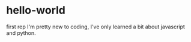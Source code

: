 # hello-world
first rep
I'm pretty new to coding, I've only learned a bit about javascript and python.
